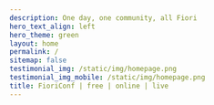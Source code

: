 ```yaml
---
description: One day, one community, all Fiori
hero_text_align: left
hero_theme: green
layout: home
permalink: /
sitemap: false
testimonial_img: /static/img/homepage.png
testimonial_img_mobile: /static/img/homepage.png
title: FioriConf | free | online | live
---
```

